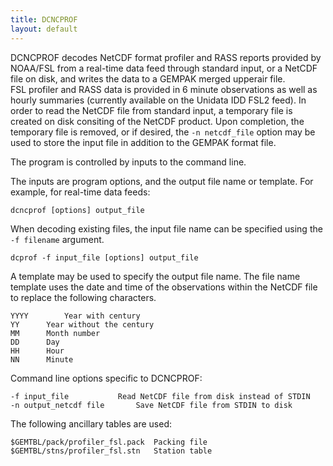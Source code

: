 ```yaml
---
title: DCNCPROF
layout: default
---
```



DCNCPROF decodes NetCDF format profiler and RASS reports provided by 
NOAA/FSL from a real-time data feed through standard input, or a NetCDF 
file on disk, and writes the data to a GEMPAK merged upperair file.  
FSL profiler and RASS data is provided in 6 minute observations as well as
hourly summaries (currently available on the Unidata IDD FSL2 feed). 
In order to read the NetCDF file from standard input, a temporary
file is created on disk consiting of the NetCDF product. Upon completion,
the temporary file is removed, or if desired, the `-n netcdf_file`
option may be used to store the input file in addition to the
GEMPAK format file.

The program is controlled by inputs to the command line.

The inputs are program options, and the output file name or template.
For example, for real-time data feeds:

	dcncprof [options] output_file


When decoding existing files, the input file name can be specified using the
`-f filename` argument. 

    dcprof -f input_file [options] output_file

A template may be used to specify the output file name.  The file
name template uses the date and time of the observations within the
NetCDF file to replace the following characters.

	YYYY		Year with century
	YY		Year without the century
	MM		Month number
	DD		Day
	HH		Hour
	NN		Minute

Command line options specific to DCNCPROF:

	-f input_file			Read NetCDF file from disk instead of STDIN
	-n output_netcdf file		Save NetCDF file from STDIN to disk

The following ancillary tables are used:

	$GEMTBL/pack/profiler_fsl.pack	Packing file
	$GEMTBL/stns/profiler_fsl.stn   Station table
